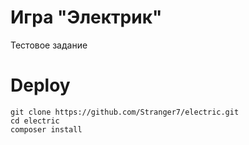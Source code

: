 Игра "Электрик"
============================
Тестовое задание

Deploy
============================
    git clone https://github.com/Stranger7/electric.git
    cd electric
    composer install